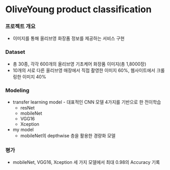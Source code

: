 # OliveYoung product classification
### 프로젝트 개요
 * 이미지를 통해 올리브영 화장품 정보를 제공하는 서비스 구현
### Dataset
 * 총 30종, 각각 600개의 올리브영 기초케어 화장품 이미지(총 1,8000장)  
 * 10개의 서로 다른 올리브영 매장에서 직접 촬영한 이미지 60%, 웹사이트에서 크롤링한 이미지 40%
### Modeling
 * transfer learning model - 대표적인 CNN 모델 4가지를 기반으로 한 전이학습
   * resNet
   * mobileNet
   * VGG16
   * Xception
 * my model
   * mobileNet의 depthwise 층을 활용한 경량화 모델
### 평가
 * mobileNet, VGG16, Xception 세 가지 모델에서 최대 0.98의 Accuracy 기록 
